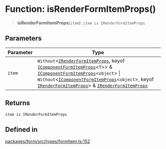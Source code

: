 # Function: isRenderFormItemProps()

> **isRenderFormItemProps**(`item`): `item is IRenderFormItemProps`

## Parameters

| Parameter | Type |
| ------ | ------ |
| `item` | `Without`\<[`IRenderFormItemProps`](../interfaces/IRenderFormItemProps.md), keyof [`IComponentFormItemProps`](../interfaces/IComponentFormItemProps.md)\<`T`\>\> & [`IComponentFormItemProps`](../interfaces/IComponentFormItemProps.md)\<`object`\> \| `Without`\<[`IComponentFormItemProps`](../interfaces/IComponentFormItemProps.md)\<`object`\>, keyof [`IRenderFormItemProps`](../interfaces/IRenderFormItemProps.md)\> & [`IRenderFormItemProps`](../interfaces/IRenderFormItemProps.md) |

## Returns

`item is IRenderFormItemProps`

## Defined in

[packages/form/src/types/formItem.ts:152](https://github.com/XiaoPiHong/xph-crud/blob/f7d69f3e4652fd81809e3295efebb4f500bfd501/packages/form/src/types/formItem.ts#L152)
